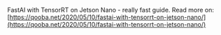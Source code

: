 FastAI with TensorRT on Jetson Nano - really fast guide. Read more on: 
[https://qooba.net/2020/05/10/fastai-with-tensorrt-on-jetson-nano/](https://qooba.net/2020/05/10/fastai-with-tensorrt-on-jetson-nano/)